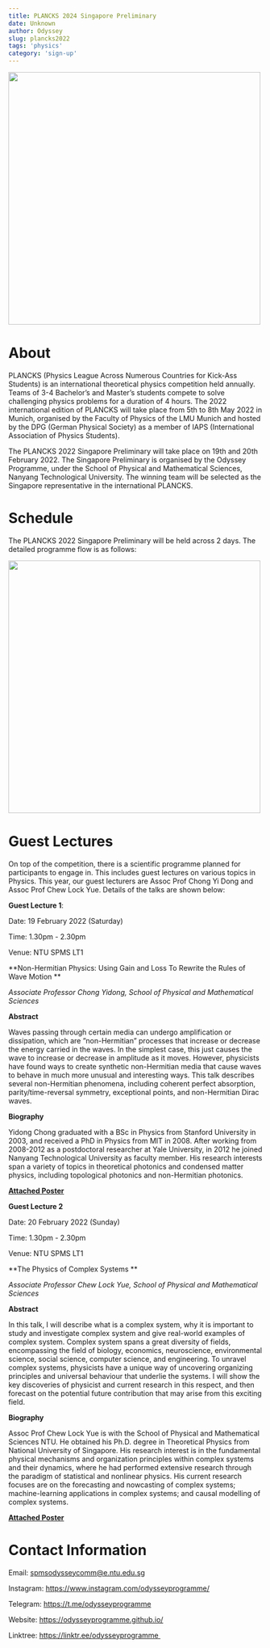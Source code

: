 ```yaml
---
title: PLANCKS 2024 Singapore Preliminary
date: Unknown
author: Odyssey
slug: plancks2022
tags: 'physics' 
category: 'sign-up'
---
```


<img src="{static}/images/PLANCKS_SgPrelim_2022_Logo_large.png" width="500" />


# About


PLANCKS (Physics League Across Numerous Countries for Kick-Ass Students) is an international theoretical physics competition held annually. Teams of 3-4 Bachelor’s and Master’s students compete to solve challenging physics problems for a duration of 4 hours. The 2022 international edition of PLANCKS will take place from 5th to 8th May 2022 in Munich, organised by the Faculty of Physics of the LMU Munich and hosted by the DPG (German Physical Society) as a member of IAPS (International Association of Physics Students).

The PLANCKS 2022 Singapore Preliminary will take place on 19th and 20th February 2022. The Singapore Preliminary is organised by the Odyssey Programme, under the School of Physical and Mathematical Sciences, Nanyang Technological University. The winning team will be selected as the Singapore representative in the international PLANCKS. 

# Schedule

The PLANCKS 2022 Singapore Preliminary will be held across 2 days. The detailed programme flow is as follows: 

<img src="{static}/images/PLANCKS_SgPrelim_2022_Schedule.jpg" width="500" />


# Guest Lectures
On top of the competition, there is a scientific programme planned for participants to engage in. This includes guest lectures on various topics in Physics. 
This year, our guest lecturers are Assoc Prof Chong Yi Dong and Assoc Prof Chew Lock Yue. Details of the talks are shown below:

**Guest Lecture 1**:

Date: 19 February 2022 (Saturday) 

Time: 1.30pm - 2.30pm 

Venue: NTU SPMS LT1 

**Non-Hermitian Physics: Using Gain and Loss To Rewrite the Rules of Wave Motion ** 

*Associate Professor Chong Yidong, School of Physical and Mathematical Sciences*

**Abstract** 

Waves passing through certain media can undergo amplification or dissipation, which are ”non-Hermitian” processes that increase or decrease the energy carried in the waves. In the simplest case, this just causes the wave to increase or decrease in amplitude as it moves. However, physicists have found ways to create synthetic non-Hermitian media that cause waves to behave in much more unusual and interesting ways. This talk describes several non-Hermitian phenomena, including coherent perfect absorption, parity/time-reversal symmetry, exceptional points, and non-Hermitian Dirac waves. 

**Biography** 

Yidong Chong graduated with a BSc in Physics from Stanford University in 2003, and received a PhD in Physics from MIT in 2008. After working from 2008-2012 as a postdoctoral researcher at Yale University, in 2012 he joined Nanyang Technological University as faculty member. His research interests span a variety of topics in theoretical photonics and condensed matter physics, including topological photonics and non-Hermitian photonics. 

**<a href="{static}/extra/PLANCKS/PLANCKS22_Talk_Prof_Chong_Yidong.pdf">Attached Poster</a>**

**Guest Lecture 2** 

Date: 20 February 2022 (Sunday)  

Time: 1.30pm - 2.30pm  

Venue: NTU SPMS LT1 

**The Physics of Complex Systems ** 

*Associate Professor Chew Lock Yue, School of Physical and Mathematical Sciences*

**Abstract** 

In this talk, I will describe what is a complex system, why it is important to study and investigate complex system and give real-world examples of complex system. Complex system spans a great diversity of fields, encompassing the field of biology, economics, neuroscience, environmental science, social science, computer science, and engineering. To unravel complex systems, physicists have a unique way of uncovering organizing principles and universal behaviour that underlie the systems. I will show the key discoveries of physicist and current research in this respect, and then forecast on the potential future contribution that may arise from this exciting field.

**Biography** 

Assoc Prof Chew Lock Yue is with the School of Physical and Mathematical Sciences NTU. He obtained his Ph.D. degree in Theoretical Physics from National University of Singapore. His research interest is in the fundamental physical mechanisms and organization principles within complex systems and their dynamics, where he had performed extensive research through the paradigm of statistical and nonlinear physics. His current research focuses are on the forecasting and nowcasting of complex systems; machine-learning applications in complex systems; and causal modelling of complex systems.

**<a href="{static}/extra/PLANCKS/PLANCKS22_Talk_Prof_Chew_Lock_Yue.pdf">Attached Poster</a>**

# Contact Information
Email: spmsodysseycomm@e.ntu.edu.sg 

Instag​ram: https://www.instagram.com/odysseyprogramme/ 

Telegram: https://t.me/odysseyprogramme 

Website: https://odysseyprogramme.github.io/ 

Linktree: https://linktr.ee/odysseyprogramme  
